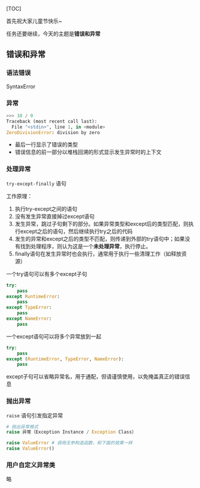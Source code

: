 [TOC]

首先祝大家儿童节快乐~

任务还要继续，今天的主题是**错误和异常**

## 错误和异常

### 语法错误

SyntaxError



### 异常

```python
>>> 10 / 0
Traceback (most recent call last):
  File "<stdin>", line 1, in <module>
ZeroDivisionError: division by zero
```

- 最后一行显示了错误的类型
- 错误信息的前一部分以堆栈回溯的形式显示发生异常时的上下文



### 处理异常

`try-except-finally` 语句

工作原理：

1. 执行try-except之间的语句
2. 没有发生异常直接掉过except语句
3. 发生异常，跳过子句剩下的部分。如果异常类型和except后的类型匹配，则执行except之后的语句，然后继续执行try之后的代码
4. 发生的异常和except之后的类型不匹配，则传递到外部的try语句中；如果没有找到处理程序，则认为这是一个**未处理异常**，执行停止。
5. finally语句在发生异常时也会执行，通常用于执行一些清理工作（如释放资源）

一个try语句可以有多个except子句

```python
try:
    pass
except RuntimeError:
    pass
except TypeError:
	pass
except NameError:
    pass
```

一个except语句可以将多个异常放到一起

```python
try:
    pass
except (RuntimeError, TypeError, NameError):
    pass
```

except子句可以省略异常名，用于通配，但请谨慎使用，以免掩盖真正的错误信息



### 抛出异常

`raise` 语句引发指定异常

```python
# 抛出异常格式
raise 异常（Exception Instance / Exception Class）

raise ValueError # 调用无参构造函数，和下面的效果一样
raise ValueError()
```



### 用户自定义异常类

略